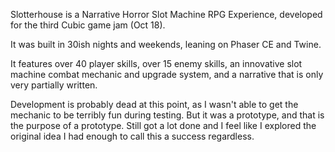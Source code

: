 Slotterhouse is a Narrative Horror Slot Machine RPG Experience, developed for the third Cubic game jam (Oct 18).

It was built in 30ish nights and weekends, leaning on Phaser CE and Twine.

It features over 40 player skills, over 15 enemy skills, an innovative slot machine combat mechanic and upgrade system, and a narrative that is only very partially written.

Development is probably dead at this point, as I wasn't able to get the mechanic to be terribly fun during testing. But it was a prototype, and that is the purpose of a prototype. Still got a lot done and I feel like I explored the original idea I had enough to call this a success regardless.

